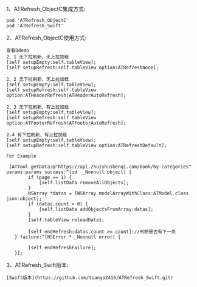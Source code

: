 
1、ATRefresh_ObjectC集成方式:

    pod 'ATRefresh_ObjectC'
    pod 'ATRefresh_Swift'
    
2、ATRefresh_ObjectC使用方式:

    查看Ddemo
    2、1 无下拉刷新、无上拉加载
    [self setupEmpty:self.tableView];
    [self setupRefresh:self.tableView option:ATRefreshNone];
    
    2、2 无下拉刷新、无上拉加载
    [self setupEmpty:self.tableView];
    [self setupRefresh:self.tableView option:ATHeaderRefresh|ATHeaderAutoRefresh];
    
    2、3 无下拉刷新、有上拉加载
    [self setupEmpty:self.tableView];
    [self setupRefresh:self.tableView option:ATFooterRefresh|ATFooterAutoRefresh];
    
    2.4 有下拉刷新、有上拉加载
    [self setupEmpty:self.tableView];
    [self setupRefresh:self.tableView option:ATRefreshDefault];
   
    For Example
   
     [ATTool getData:@"https://api.zhuishushenqi.com/book/by-categories" params:params success:^(id  _Nonnull object) {
            if (page == 1) {
                [self.listData removeAllObjects];
            }
            NSArray *datas = [NSArray modelArrayWithClass:ATModel.class json:object];
            if (datas.count > 0) {
                [self.listData addObjectsFromArray:datas];
            }
            [self.tableView reloadData];
            
            [self endRefresh:datas.count >= count];//判断是否有下一页
       } failure:^(NSError * _Nonnull error) {
       
            [self endRefreshFailure];
       }];
       
3、ATRefresh_Swift版本:
    
    [Swift版本](https://github.com/tianya2416/ATRefresh_Swift.git)
